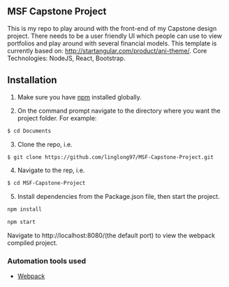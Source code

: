 ## MSF Capstone Project

This is my repo to play around with the front-end of my Capstone design project. There needs to be a user friendly UI which people can use to view portfolios and play around with several financial models. This template is currently based on: http://startangular.com/product/ani-theme/. Core Technologies: NodeJS, React, Bootstrap.

## Installation

1. Make sure you have [npm](https://www.npmjs.org/) installed globally.

2. On the command prompt navigate to the directory where you want the project folder. For example:

```sh
$ cd Documents
```
3. Clone the repo, i.e.
```sh
$ git clone https://github.com/linglong97/MSF-Capstone-Project.git
```
4. Navigate to the rep, i.e.
```sh
$ cd MSF-Capstone-Project
```
5. Install dependencies from the Package.json file, then start the project.
```sh
npm install
```
```sh
npm start
```
Navigate to http://localhost:8080/(the default port) to view the webpack compiled project.

### Automation tools used
- [Webpack](https://webpack.github.io/)
